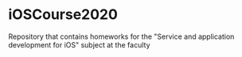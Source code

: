 # iOSCourse2020
Repository that contains homeworks for the "Service and application development for iOS" subject at the faculty
